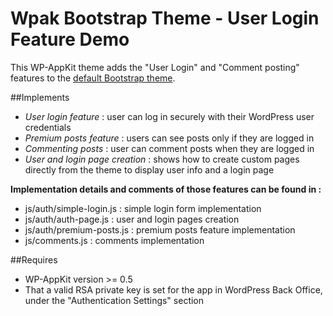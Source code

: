 <!--
Theme Name: Red Flat Ubu Off
Description: Off Canvas Bootstrap WP-AppKit theme featuring User Login
Version: 0.3
Theme URI: 
Author: UncatCrea			
Author URI: http://uncategorized-creations.com	
WP-AppKit Version Required: >= 0.5	
-->

# Wpak Bootstrap Theme - User Login Feature Demo

This WP-AppKit theme adds the "User Login" and "Comment posting" features to the <a href="https://github.com/uncatcrea/wpak-theme-bootstrap">default Bootstrap theme</a>.

##Implements

* *User login feature* : user can log in securely with their WordPress user credentials
* *Premium posts feature* : users can see posts only if they are logged in
* *Commenting posts* : user can comment posts when they are logged in
* *User and login page creation* : shows how to create custom pages directly from the theme to display user info and a login page

**Implementation details and comments of those features can be found in :**

* js/auth/simple-login.js : simple login form implementation
* js/auth/auth-page.js : user and login pages creation
* js/auth/premium-posts.js : premium posts feature implementation
* js/comments.js : comments implementation

##Requires

* WP-AppKit version >= 0.5
* That a valid RSA private key is set for the app in WordPress Back Office, under the "Authentication Settings" section
